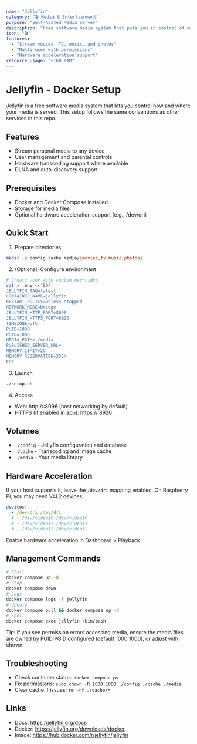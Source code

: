 ```yaml
---
name: "Jellyfin"
category: "🎬 Media & Entertainment"
purpose: "Self-hosted Media Server"
description: "Free software media system that puts you in control of managing and streaming your media."
icon: "🎬"
features:
  - "Stream movies, TV, music, and photos"
  - "Multi-user with permissions"
  - "Hardware acceleration support"
resource_usage: "~1GB RAM"
---
```


# Jellyfin - Docker Setup

Jellyfin is a free software media system that lets you control how and where your media is served. This setup follows the same conventions as other services in this repo.

## Features
- Stream personal media to any device
- User management and parental controls
- Hardware transcoding support where available
- DLNA and auto-discovery support

## Prerequisites
- Docker and Docker Compose installed
- Storage for media files
- Optional hardware acceleration support (e.g., /dev/dri)

## Quick Start

1. Prepare directories
```bash
mkdir -p config cache media/{movies,tv,music,photos}
```

2. (Optional) Configure environment
```bash
# Create .env with custom overrides
cat > .env <<'EOF'
JELLYFIN_TAG=latest
CONTAINER_NAME=jellyfin
RESTART_POLICY=unless-stopped
NETWORK_MODE=bridge
JELLYFIN_HTTP_PORT=8096
JELLYFIN_HTTPS_PORT=8920
TIMEZONE=UTC
PUID=1000
PGID=1000
MEDIA_PATH=./media
PUBLISHED_SERVER_URL=
MEMORY_LIMIT=2G
MEMORY_RESERVATION=256M
EOF
```

3. Launch
```bash
./setup.sh
```

4. Access
- Web: http://<your-server-ip>:8096 (host networking by default)
- HTTPS (if enabled in app): https://<your-server-ip>:8920

## Volumes
- `./config` - Jellyfin configuration and database
- `./cache` - Transcoding and image cache
- `./media` - Your media library

## Hardware Acceleration
If your host supports it, leave the `/dev/dri` mapping enabled. On Raspberry Pi, you may need V4L2 devices:
```yaml
devices:
  - /dev/dri:/dev/dri
  # - /dev/video10:/dev/video10
  # - /dev/video11:/dev/video11
  # - /dev/video12:/dev/video12
```
Enable hardware acceleration in Dashboard > Playback.

## Management Commands
```bash
# Start
docker compose up -d
# Stop
docker compose down
# Logs
docker compose logs -f jellyfin
# Update
docker compose pull && docker compose up -d
# Shell
docker compose exec jellyfin /bin/bash
```

Tip: If you see permission errors accessing media, ensure the media files are owned by PUID:PGID configured (default 1000:1000), or adjust with chown.

## Troubleshooting
- Check container status: `docker compose ps`
- Fix permissions: `sudo chown -R 1000:1000 ./config ./cache ./media`
- Clear cache if issues: `rm -rf ./cache/*`

## Links
- Docs: https://jellyfin.org/docs
- Docker: https://jellyfin.org/downloads/docker
- Image: https://hub.docker.com/r/jellyfin/jellyfin
